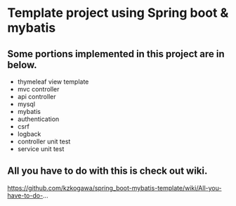 # Template project using Spring boot & mybatis

## Some portions implemented in this project are in below.
* thymeleaf view template
* mvc controller
* api controller
* mysql
* mybatis
* authentication
* csrf
* logback
* controller unit test
* service unit test

## All you have to do with this is check out wiki.
https://github.com/kzkogawa/spring_boot-mybatis-template/wiki/All-you-have-to-do-...
